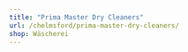 ```yaml
---
title: "Prima Master Dry Cleaners"
url: /chelmsford/prima-master-dry-cleaners/
shop: Wäscherei
---
```

